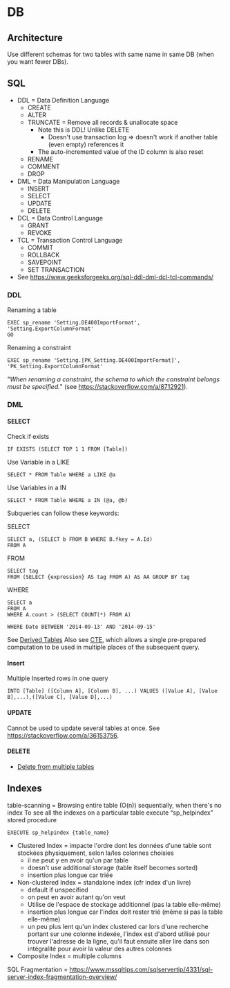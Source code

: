 # DB

## Architecture

Use different schemas for two tables with same name in same DB (when you want fewer DBs).

## SQL

* DDL = Data Definition Language
  * CREATE
  * ALTER
  * TRUNCATE = Remove all records & unallocate space
    * Note this is DDL! Unlike DELETE
      * Doesn't use transaction log => doesn't work if another table (even empty) references it
    * The auto-incremented value of the ID column is also reset
  * RENAME
  * COMMENT
  * DROP
* DML = Data Manipulation Language
  * INSERT
  * SELECT
  * UPDATE
  * DELETE
* DCL = Data Control Language
  * GRANT
  * REVOKE
* TCL = Transaction Control Language
  * COMMIT
  * ROLLBACK
  * SAVEPOINT
  * SET TRANSACTION
* See <https://www.geeksforgeeks.org/sql-ddl-dml-dcl-tcl-commands/>

### DDL

Renaming a table

    EXEC sp_rename 'Setting.DE400ImportFormat', 'Setting.ExportColumnFormat'
    GO

Renaming a constraint

    EXEC sp_rename 'Setting.[PK_Setting.DE400ImportFormat]', 'PK_Setting.ExportColumnFormat'

"_When renaming a constraint, the schema to which the constraint belongs must be specified._" (see <https://stackoverflow.com/a/8712921>).

### DML

#### SELECT

Check if exists

    IF EXISTS (SELECT TOP 1 1 FROM [Table])

Use Variable in a LIKE

    SELECT * FROM Table WHERE a LIKE @a

Use Variables in a IN

    SELECT * FROM Table WHERE a IN (@a, @b)

Subqueries can follow these keywords:

SELECT

    SELECT a, (SELECT b FROM B WHERE B.fkey = A.Id)
    FROM A

FROM

    SELECT tag
    FROM (SELECT {expression} AS tag FROM A) AS AA GROUP BY tag

WHERE

    SELECT a
    FROM A
    WHERE A.count > (SELECT COUNT(*) FROM A)

    WHERE Date BETWEEN '2014-09-13' AND '2014-09-15'

See [Derived Tables](https://logicalread.com/when-to-apply-sql-server-derived-tables-mc03/#.XNFNnnduKUk)
Also see [CTE](https://stackoverflow.com/a/13383844), which allows a single pre-prepared computation to be used in multiple places of the subsequent query.

#### Insert

Multiple Inserted rows in one query

    INTO [Table] ([Column A], [Column B], ...) VALUES ([Value A], [Value B],...),([Value C], [Value D],...)

#### UPDATE

Cannot be used to update several tables at once. See <https://stackoverflow.com/a/36153756>.

#### DELETE

* [Delete from multiple tables](https://stackoverflow.com/a/809892)

## Indexes

table-scanning = Browsing entire table (O(n)) sequentially, when there's no index
To see all the indexes on a particular table execute “sp_helpindex” stored procedure

    EXECUTE sp_helpindex {table_name}

* Clustered Index = impacte l'ordre dont les données d'une table sont stockées physiquement, selon la/les colonnes choisies
  * il ne peut y en avoir qu'un par table
  * doesn't use additional storage (table itself becomes sorted)
  * insertion plus longue car triée
* Non-clustered Index = standalone index (cfr index d'un livre)
  * default if unspecified
  * on peut en avoir autant qu'on veut
  * Utilise de l'espace de stockage additionnel (pas la table elle-même)
  * insertion plus longue car l'index doit rester trié (même si pas la table elle-même)
  * un peu plus lent qu'un index clustered car lors d'une recherche portant sur une colonne indexée, l'index est d'abord utilisé pour trouver l'adresse de la ligne, qu'il faut ensuite aller lire dans son intégralité pour avoir la valeur des autres colonnes
* Composite Index = multiple columns

SQL Fragmentation = <https://www.mssqltips.com/sqlservertip/4331/sql-server-index-fragmentation-overview/>

